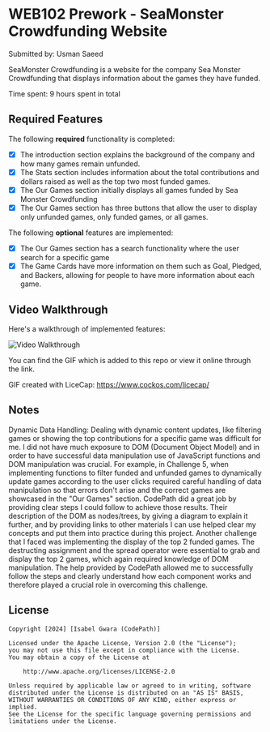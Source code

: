 # WEB102 Prework - SeaMonster Crowdfunding Website

Submitted by: Usman Saeed

SeaMonster Crowdfunding is a website for the company Sea Monster Crowdfunding that displays information about the games they have funded.

Time spent: 9 hours spent in total

## Required Features

The following **required** functionality is completed:

* [x] The introduction section explains the background of the company and how many games remain unfunded.
* [x] The Stats section includes information about the total contributions and dollars raised as well as the top two most funded games.
* [x] The Our Games section initially displays all games funded by Sea Monster Crowdfunding
* [x] The Our Games section has three buttons that allow the user to display only unfunded games, only funded games, or all games.

The following **optional** features are implemented:

* [x] The Our Games section has a search functionality where the user search for a specific game
* [x] The Game Cards have more information on them such as Goal, Pledged, and Backers, allowing for people to have more information about each game.

## Video Walkthrough

Here's a walkthrough of implemented features:

<img src='https://imgur.com/JgEwJa9' title='Video Walkthrough' width='' alt='Video Walkthrough' />

You can find the GIF which is added to this repo or view it online through the link.

GIF created with LiceCap: https://www.cockos.com/licecap/

## Notes

Dynamic Data Handling: Dealing with dynamic content updates, like filtering games or showing the top contributions for a specific game was difficult for me. I did not have much exposure to DOM (Document Object Model) and in order to have successful data manipulation use of JavaScript functions and DOM manipulation was crucial. For example, in Challenge 5, when implementing functions to filter funded and unfunded games to dynamically update games according to the user clicks required careful handling of data manipulation so that errors don't arise and the correct games are showcased in the "Our Games" section. CodePath did a great job by providing clear steps I could follow to achieve those results. Their description of the DOM as nodes/trees, by giving a diagram to explain it further, and by providing links to other materials I can use helped clear my concepts and put them into practice during this project. Another challenge that I faced was implementing the display of the top 2 funded games. The destructing assignment and the spread operator were essential to grab and display the top 2 games, which again required knowledge of DOM manipulation. The help provided by CodePath allowed me to successfully follow the steps and clearly understand how each component works and therefore played a crucial role in overcoming this challenge.

## License

    Copyright [2024] [Isabel Gwara (CodePath)]

    Licensed under the Apache License, Version 2.0 (the "License");
    you may not use this file except in compliance with the License.
    You may obtain a copy of the License at

        http://www.apache.org/licenses/LICENSE-2.0

    Unless required by applicable law or agreed to in writing, software
    distributed under the License is distributed on an "AS IS" BASIS,
    WITHOUT WARRANTIES OR CONDITIONS OF ANY KIND, either express or implied.
    See the License for the specific language governing permissions and
    limitations under the License.
